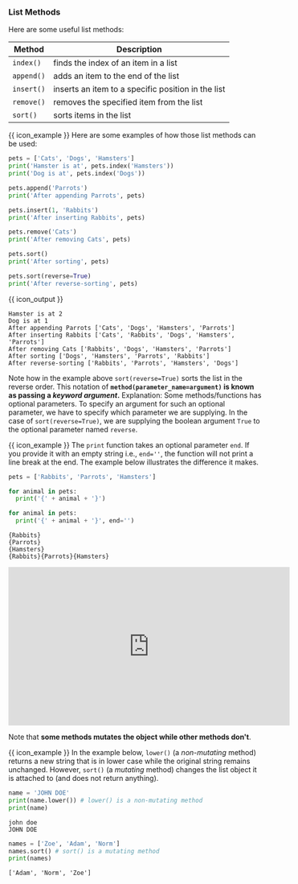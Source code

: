 ### List Methods

Here are some useful list methods:

Method | Description
------ | -----------
`index()` | finds the index of an item in a list
`append()` | adds an item to the end of the list
`insert()` | inserts an item to a specific position in the list
`remove()` | removes the specified item from the list
`sort()` | sorts items in the list

<tip-box> 

{{ icon_example }} Here are some examples of how those list methods can be used:

```python
pets = ['Cats', 'Dogs', 'Hamsters']
print('Hamster is at', pets.index('Hamsters'))
print('Dog is at', pets.index('Dogs'))

pets.append('Parrots')
print('After appending Parrots', pets)

pets.insert(1, 'Rabbits')
print('After inserting Rabbits', pets)

pets.remove('Cats')
print('After removing Cats', pets)

pets.sort()
print('After sorting', pets)

pets.sort(reverse=True)
print('After reverse-sorting', pets)
```
{{ icon_output }}
```
Hamster is at 2
Dog is at 1
After appending Parrots ['Cats', 'Dogs', 'Hamsters', 'Parrots']
After inserting Rabbits ['Cats', 'Rabbits', 'Dogs', 'Hamsters', 'Parrots']
After removing Cats ['Rabbits', 'Dogs', 'Hamsters', 'Parrots']
After sorting ['Dogs', 'Hamsters', 'Parrots', 'Rabbits']
After reverse-sorting ['Rabbits', 'Parrots', 'Hamsters', 'Dogs']
```

<include src="tryYourOwn.md" boilerplate var-program="lists-methods" />

</tip-box>

Note how in the example above `sort(reverse=True)` sorts the list in the reverse order. This notation of **`method(parameter_name=argument)` is known as passing a _keyword argument_.** Explanation: Some methods/functions has optional parameters. To specify an argument for such an optional parameter, we have to specify which parameter we are supplying. In the case of `sort(reverse=True)`, we are supplying the boolean argument `True` to the optional parameter named `reverse`.

<tip-box> 

{{ icon_example }} The `print` function takes an optional parameter `end`. If you provide it with an empty string i.e., `end=''`, the function will not print a line break at the end. The example below illustrates the difference it makes.

<include src="inputOutput.md" boilerplate>
<span id="input">

```python
pets = ['Rabbits', 'Parrots', 'Hamsters']

for animal in pets:
  print('{' + animal + '}')

for animal in pets:
  print('{' + animal + '}', end='')
```
</span>
<span id="output">

```
{Rabbits}
{Parrots}
{Hamsters}
{Rabbits}{Parrots}{Hamsters}
```
</span>
</include>


<include src="tryYourOwn.md" boilerplate var-program="lists-methods" />

</tip-box>
 
<panel type="seamless" header="%%:tv: List methods%%">
<iframe width="560" height="315" src="https://www.youtube.com/embed/Z9IxxW7428A?rel=0&showinfo=0&start=11&end=666&version=11" frameborder="0" allowfullscreen></iframe>

</panel><p/>

Note that **some methods <tooltip content="changes the value(s) of the object">mutates</tooltip> the object while other methods don't**.

<tip-box> 

{{ icon_example }} In the example below, `lower()` (a _non-mutating_ method) returns a new string that is in lower case while the original string remains unchanged. However, `sort()` (a _mutating_ method) changes the list object it is attached to (and does not return anything).

<include src="inputOutput.md" boilerplate>
<span id="input">

```python
name = 'JOHN DOE'
print(name.lower()) # lower() is a non-mutating method
print(name)
```
</span>
<span id="output">

```
john doe
JOHN DOE
```
</span>
</include>

<include src="inputOutput.md" boilerplate>
<span id="input">

```python
names = ['Zoe', 'Adam', 'Norm']
names.sort() # sort() is a mutating method
print(names)
```
</span>
<span id="output">

```
['Adam', 'Norm', 'Zoe']
```
</span>
</include>

<include src="tryYourOwn.md" boilerplate var-program="methods-mutating" />

</tip-box>

<panel type="danger" header=":muscle: Exercise: Anagram Checker" expanded no-close>
  <include src="e-anagramChecker.md" />
</panel><p/>
<panel type="danger" header=":muscle: Exercise: Word Game" expanded no-close>
  <include src="e-wordGame.md" />
</panel><p/>
